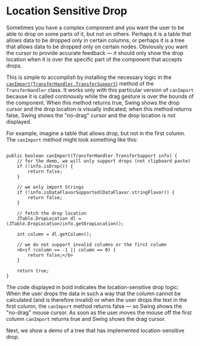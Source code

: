 
# Location Sensitive Drop

Sometimes you have a complex component and you want the user to be able to drop on some parts of it, but not on others. Perhaps it is a table that allows data to be dropped only in certain columns; or perhaps it is a tree that allows data to be dropped only on certain nodes. Obviously you want the cursor to provide accurate feedback &#8212; it should only show the drop location when it is over the specific part of the component that accepts drops.

This is simple to accomplish by installing the necessary logic in the 
[`canImport(TransferHandler.TransferSupport`)](https://docs.oracle.com/javase/8/docs/api/javax/swing/TransferHandler.html#canImport-javax.swing.TransferHandler.TransferSupport-) method of the `TransferHandler` class. It works only with this particular version of `canImport` because it is called continously while the drag gesture is over the bounds of the component. When this method returns true, Swing shows the drop cursor and the drop location is visually indicated; when this method returns false, Swing shows the "no-drag" cursor and the drop location is not displayed.

For example, imagine a table that allows drop, but not in the first column. The `canImport` method might look something like this:

```

public boolean canImport(TransferHandler.TransferSupport info) {
    // for the demo, we will only support drops (not clipboard paste)
    if (!info.isDrop()) {
        return false;
    }

    // we only import Strings
    if (!info.isDataFlavorSupported(DataFlavor.stringFlavor)) {
        return false;
    }

    // fetch the drop location
    JTable.DropLocation dl = (JTable.DropLocation)info.getDropLocation();

    int column = dl.getColumn();

    // we do not support invalid columns or the first column
    <b>if (column == -1 || column == 0) {
        return false;</b>
    }

    return true;
}

```

The code displayed in bold indicates the location-sensitive drop logic: When the user drops the data in such a way that the column cannot be calculated (and is therefore invalid) or when the user drops the text in the first column, the `canImport` method returns false &#8212; so Swing shows the "no-drag" mouse cursor. As soon as the user moves the mouse off the first column `canImport` returns true and Swing shows the drag cursor.

Next, we show a demo of a tree that has implemented location-sensitive drop.
